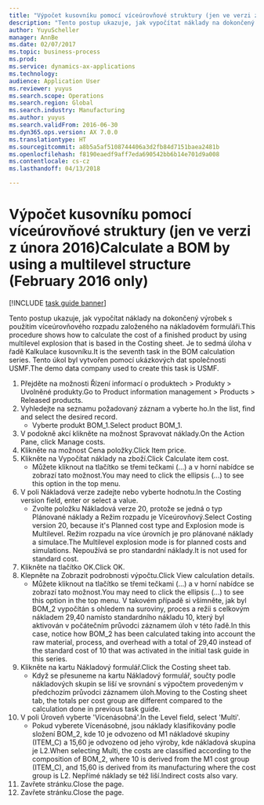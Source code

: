 ```yaml
--- 
title: "Výpočet kusovníku pomocí víceúrovňové struktury (jen ve verzi z února 2016)"
description: "Tento postup ukazuje, jak vypočítat náklady na dokončený výrobek s použitím víceúrovňového rozpadu založeného na nákladovém formuláři."
author: YuyuScheller
manager: AnnBe
ms.date: 02/07/2017
ms.topic: business-process
ms.prod: 
ms.service: dynamics-ax-applications
ms.technology: 
audience: Application User
ms.reviewer: yuyus
ms.search.scope: Operations
ms.search.region: Global
ms.search.industry: Manufacturing
ms.author: yuyus
ms.search.validFrom: 2016-06-30
ms.dyn365.ops.version: AX 7.0.0
ms.translationtype: HT
ms.sourcegitcommit: a8b5a5af5108744406a3d2fb84d7151baea2481b
ms.openlocfilehash: f8190eaedf9aff7eda690542bb6b14e701d9a008
ms.contentlocale: cs-cz
ms.lasthandoff: 04/13/2018

---
```

# <a name="calculate-a-bom-by-using-a-multilevel-structure-february-2016-only"></a><span data-ttu-id="1caab-103">Výpočet kusovníku pomocí víceúrovňové struktury (jen ve verzi z února 2016)</span><span class="sxs-lookup"><span data-stu-id="1caab-103">Calculate a BOM by using a multilevel structure (February 2016 only)</span></span>

[!INCLUDE [task guide banner](../../includes/task-guide-banner.md)]

<span data-ttu-id="1caab-104">Tento postup ukazuje, jak vypočítat náklady na dokončený výrobek s použitím víceúrovňového rozpadu založeného na nákladovém formuláři.</span><span class="sxs-lookup"><span data-stu-id="1caab-104">This procedure shows how to calculate the cost of a finished product by using multilevel explosion that is based in the Costing sheet.</span></span> <span data-ttu-id="1caab-105">Je to sedmá úloha v řadě Kalkulace kusovníku.</span><span class="sxs-lookup"><span data-stu-id="1caab-105">It is the seventh task in the BOM calculation series.</span></span> <span data-ttu-id="1caab-106">Tento úkol byl vytvořen pomocí ukázkových dat společnosti USMF.</span><span class="sxs-lookup"><span data-stu-id="1caab-106">The demo data company used to create this task is USMF.</span></span>

1. <span data-ttu-id="1caab-107">Přejděte na možnosti Řízení informací o produktech > Produkty > Uvolněné produkty.</span><span class="sxs-lookup"><span data-stu-id="1caab-107">Go to Product information management > Products > Released products.</span></span>
2. <span data-ttu-id="1caab-108">Vyhledejte na seznamu požadovaný záznam a vyberte ho.</span><span class="sxs-lookup"><span data-stu-id="1caab-108">In the list, find and select the desired record.</span></span>
    * <span data-ttu-id="1caab-109">Vyberte produkt BOM_1.</span><span class="sxs-lookup"><span data-stu-id="1caab-109">Select product BOM_1.</span></span>  
3. <span data-ttu-id="1caab-110">V podokně akcí klikněte na možnost Spravovat náklady.</span><span class="sxs-lookup"><span data-stu-id="1caab-110">On the Action Pane, click Manage costs.</span></span>
4. <span data-ttu-id="1caab-111">Klikněte na možnost Cena položky.</span><span class="sxs-lookup"><span data-stu-id="1caab-111">Click Item price.</span></span>
5. <span data-ttu-id="1caab-112">Klikněte na Vypočítat náklady na zboží.</span><span class="sxs-lookup"><span data-stu-id="1caab-112">Click Calculate item cost.</span></span>
    * <span data-ttu-id="1caab-113">Můžete kliknout na tlačítko se třemi tečkami (...) a v horní nabídce se zobrazí tato možnost.</span><span class="sxs-lookup"><span data-stu-id="1caab-113">You may need to click the ellipsis (...) to see this option in the top menu.</span></span>  
6. <span data-ttu-id="1caab-114">V poli Nákladová verze zadejte nebo vyberte hodnotu.</span><span class="sxs-lookup"><span data-stu-id="1caab-114">In the Costing version field, enter or select a value.</span></span>
    * <span data-ttu-id="1caab-115">Zvolte položku Nákladová verze 20, protože se jedná o typ Plánované náklady a Režim rozpadu je Víceúrovňový.</span><span class="sxs-lookup"><span data-stu-id="1caab-115">Select Costing version 20, because it's Planned cost type and Explosion mode is Multilevel.</span></span>   <span data-ttu-id="1caab-116">Režim rozpadu na více úrovních je pro plánované náklady a simulace.</span><span class="sxs-lookup"><span data-stu-id="1caab-116">The Multilevel explosion mode is for planned costs and simulations.</span></span> <span data-ttu-id="1caab-117">Nepoužívá se pro standardní náklady.</span><span class="sxs-lookup"><span data-stu-id="1caab-117">It is not used for standard cost.</span></span>  
7. <span data-ttu-id="1caab-118">Klikněte na tlačítko OK.</span><span class="sxs-lookup"><span data-stu-id="1caab-118">Click OK.</span></span>
8. <span data-ttu-id="1caab-119">Klepněte na Zobrazit podrobnosti výpočtu.</span><span class="sxs-lookup"><span data-stu-id="1caab-119">Click View calculation details.</span></span>
    * <span data-ttu-id="1caab-120">Můžete kliknout na tlačítko se třemi tečkami (...) a v horní nabídce se zobrazí tato možnost.</span><span class="sxs-lookup"><span data-stu-id="1caab-120">You may need to click the ellipsis (...) to see this option in the top menu.</span></span>  <span data-ttu-id="1caab-121">V takovém případě si všimněte, jak byl BOM_2 vypočítán s ohledem na suroviny, proces a režii s celkovým nákladem 29,40 namísto standardního nákladu 10, který byl aktivován v počátečním průvodci záznamem úloh v této řadě.</span><span class="sxs-lookup"><span data-stu-id="1caab-121">In this case, notice how BOM_2 has been calculated taking into account the raw material, process, and overhead with a total of 29,40 instead of the standard cost of 10 that was activated in the initial task guide in this series.</span></span>  
9. <span data-ttu-id="1caab-122">Klikněte na kartu Nákladový formulář.</span><span class="sxs-lookup"><span data-stu-id="1caab-122">Click the Costing sheet tab.</span></span>
    * <span data-ttu-id="1caab-123">Když se přesuneme na kartu Nákladový formulář, součty podle nákladových skupin se liší ve srovnání s výpočtem provedeným v předchozím průvodci záznamem úloh.</span><span class="sxs-lookup"><span data-stu-id="1caab-123">Moving to the Costing sheet tab, the totals per cost group are different compared to the calculation done in previous task guide.</span></span>  
10. <span data-ttu-id="1caab-124">V poli Úroveň vyberte 'Vícenásobná'.</span><span class="sxs-lookup"><span data-stu-id="1caab-124">In the Level field, select 'Multi'.</span></span>
    * <span data-ttu-id="1caab-125">Pokud vyberete Vícenásobné, jsou náklady klasifikovány podle složení BOM_2, kde 10 je odvozeno od M1 nákladové skupiny (ITEM_C) a 15,60 je odvozeno od jeho výroby, kde nákladová skupina je L2.</span><span class="sxs-lookup"><span data-stu-id="1caab-125">When selecting Multi, the costs are classified according to the composition of BOM_2, where 10 is derived from the M1 cost group (ITEM_C), and 15,60 is derived from its manufacturing where the cost group is L2.</span></span> <span data-ttu-id="1caab-126">Nepřímé náklady se též liší.</span><span class="sxs-lookup"><span data-stu-id="1caab-126">Indirect costs also vary.</span></span>  
11. <span data-ttu-id="1caab-127">Zavřete stránku.</span><span class="sxs-lookup"><span data-stu-id="1caab-127">Close the page.</span></span>
12. <span data-ttu-id="1caab-128">Zavřete stránku.</span><span class="sxs-lookup"><span data-stu-id="1caab-128">Close the page.</span></span>


